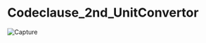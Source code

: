 # Codeclause_2nd_UnitConvertor
![Capture](https://github.com/mayank23raj/Codeclause_2nd_UnitConvertor/assets/54406182/6d143c91-3d1f-4532-9be6-d5a7b956d5b3)
